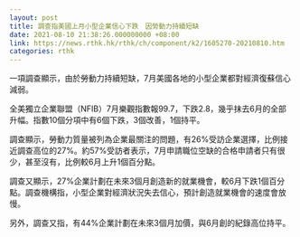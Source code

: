```yaml
---
layout: post
title: 調查指美國上月小型企業信心下跌　因勞動力持續短缺
date: 2021-08-10 21:38:26.000000000 +08:00
link: https://news.rthk.hk/rthk/ch/component/k2/1605270-20210810.htm
categories: rthk
---
```


一項調查顯示，由於勞動力持續短缺，7月美國各地的小型企業都對經濟復蘇信心減弱。

全美獨立企業聯盟（NFIB）7月樂觀指數報99.7，下跌2.8，幾乎抹去6月的全部升幅。指數10個分項中有6個下跌，3個改善，1個持平。

調查顯示，勞動力質量被列為企業最關注的問題，有26%受訪企業選擇，比例接近調查高位的27%。約57%受訪者表示，7月申請職位空缺的合格申請者只有很少，甚至沒有，比例較6月上升1個百分點。

調查又顯示，27%企業計劃在未來3個月創造新的就業機會，較6月下跌1個百分點。調查機構指，小型企業對經濟狀況失去信心，預計創造就業機會的速度會放慢。

另外，調查又指，有44%企業計劃在未來3個月加價，與6月創的紀錄高位持平。
